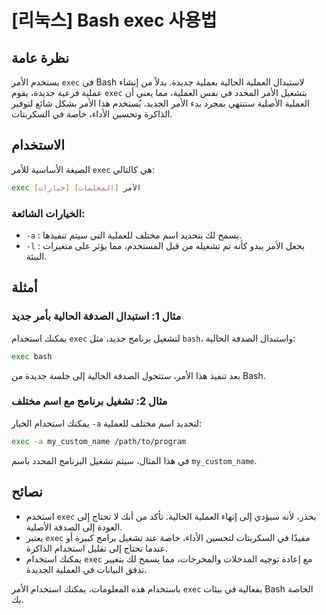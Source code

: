 # [리눅스] Bash exec 사용법

## نظرة عامة
يستخدم الأمر `exec` في Bash لاستبدال العملية الحالية بعملية جديدة. بدلاً من إنشاء عملية فرعية جديدة، يقوم `exec` بتشغيل الأمر المحدد في نفس العملية، مما يعني أن العملية الأصلية ستنتهي بمجرد بدء الأمر الجديد. يُستخدم هذا الأمر بشكل شائع لتوفير الذاكرة وتحسين الأداء، خاصة في السكربتات.

## الاستخدام
الصيغة الأساسية للأمر `exec` هي كالتالي:

```bash
exec [خيارات] الأمر [المعلمات]
```

### الخيارات الشائعة:
- `-a` : يسمح لك بتحديد اسم مختلف للعملية التي سيتم تنفيذها.
- `-l` : يجعل الأمر يبدو كأنه تم تشغيله من قبل المستخدم، مما يؤثر على متغيرات البيئة.

## أمثلة
### مثال 1: استبدال الصدفة الحالية بأمر جديد
يمكنك استخدام `exec` لتشغيل برنامج جديد، مثل `bash`، واستبدال الصدفة الحالية:

```bash
exec bash
```

بعد تنفيذ هذا الأمر، ستتحول الصدفة الحالية إلى جلسة جديدة من Bash.

### مثال 2: تشغيل برنامج مع اسم مختلف
يمكنك استخدام الخيار `-a` لتحديد اسم مختلف للعملية:

```bash
exec -a my_custom_name /path/to/program
```

في هذا المثال، سيتم تشغيل البرنامج المحدد باسم `my_custom_name`.

## نصائح
- استخدم `exec` بحذر، لأنه سيؤدي إلى إنهاء العملية الحالية. تأكد من أنك لا تحتاج إلى العودة إلى الصدفة الأصلية.
- يعتبر `exec` مفيدًا في السكربتات لتحسين الأداء، خاصة عند تشغيل برامج كبيرة أو عندما تحتاج إلى تقليل استخدام الذاكرة.
- يمكنك استخدام `exec` مع إعادة توجيه المدخلات والمخرجات، مما يسمح لك بتغيير تدفق البيانات في العملية الجديدة.

باستخدام هذه المعلومات، يمكنك استخدام الأمر `exec` بفعالية في بيئات Bash الخاصة بك.